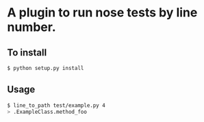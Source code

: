# A plugin to run nose tests by line number.

## To install

```bash
$ python setup.py install
```

## Usage

```bash
$ line_to_path test/example.py 4
> .ExampleClass.method_foo
```


